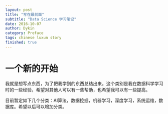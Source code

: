 ```yaml
---
layout: post
title: "写在最前面"
subtitle: "Data Science 学习笔记"
date: 2016-10-07
author: Dykin
category: Preface
tags: chinese luxun story
finished: true
---
```


# 一个新的开始

我就是想写点东西，为了把我学到的东西总结出来。这个类别是我在数据科学学习时的一些经验，希望对其他人可以有一些帮助，也希望我可以有一些提高。



目前暂定如下几个分类：AI算法，数据挖掘，机器学习，深度学习，系统运维，数据库。希望以后可以增加分类。
